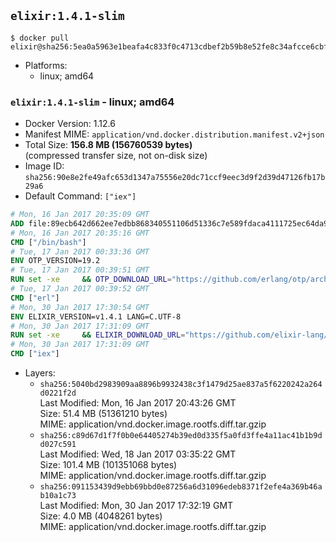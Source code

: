 ## `elixir:1.4.1-slim`

```console
$ docker pull elixir@sha256:5ea0a5963e1beafa4c833f0c4713cdbef2b59b8e52fe8c34afcce6cbfc06c92c
```

-	Platforms:
	-	linux; amd64

### `elixir:1.4.1-slim` - linux; amd64

-	Docker Version: 1.12.6
-	Manifest MIME: `application/vnd.docker.distribution.manifest.v2+json`
-	Total Size: **156.8 MB (156760539 bytes)**  
	(compressed transfer size, not on-disk size)
-	Image ID: `sha256:90e8e2fe49afc653d1347a75556e20dc71ccf9eec3d9f2d39d47126fb17b29a6`
-	Default Command: `["iex"]`

```dockerfile
# Mon, 16 Jan 2017 20:35:09 GMT
ADD file:89ecb642d662ee7edbb868340551106d51336c7e589fdaca4111725ec64da957 in / 
# Mon, 16 Jan 2017 20:35:16 GMT
CMD ["/bin/bash"]
# Tue, 17 Jan 2017 00:33:36 GMT
ENV OTP_VERSION=19.2
# Tue, 17 Jan 2017 00:39:51 GMT
RUN set -xe 	&& OTP_DOWNLOAD_URL="https://github.com/erlang/otp/archive/OTP-${OTP_VERSION}.tar.gz" 	&& OTP_DOWNLOAD_SHA256="c6adbc82a45baa49bf9f5b524089da480dd27113c51b3d147aeb196fdb90516b" 	&& runtimeDeps=' 		libodbc1 		libssl1.0.0 		libsctp1 		libwxgtk3.0-0 	' 	&& buildDeps=' 		curl 		ca-certificates 		autoconf 		gcc 		make 		libncurses-dev 		unixodbc-dev 		libssl-dev 		libsctp-dev 		libwxgtk3.0-dev 	' 	&& apt-get update 	&& apt-get install -y --no-install-recommends $runtimeDeps 	&& apt-get install -y --no-install-recommends $buildDeps 	&& curl -fSL -o otp-src.tar.gz "$OTP_DOWNLOAD_URL" 	&& echo "$OTP_DOWNLOAD_SHA256 otp-src.tar.gz" | sha256sum -c - 	&& mkdir -p /usr/src/otp-src 	&& tar -xzf otp-src.tar.gz -C /usr/src/otp-src --strip-components=1 	&& rm otp-src.tar.gz 	&& cd /usr/src/otp-src 	&& ./otp_build autoconf 	&& ./configure 		--enable-sctp 		--enable-dirty-schedulers 	&& make -j$(nproc) 	&& make install 	&& find /usr/local -name examples | xargs rm -rf 	&& apt-get purge -y --auto-remove $buildDeps 	&& rm -rf /usr/src/otp-src /var/lib/apt/lists/*
# Tue, 17 Jan 2017 00:39:52 GMT
CMD ["erl"]
# Mon, 30 Jan 2017 17:30:54 GMT
ENV ELIXIR_VERSION=v1.4.1 LANG=C.UTF-8
# Mon, 30 Jan 2017 17:31:09 GMT
RUN set -xe 	&& ELIXIR_DOWNLOAD_URL="https://github.com/elixir-lang/elixir/releases/download/${ELIXIR_VERSION}/Precompiled.zip" 	&& ELIXIR_DOWNLOAD_SHA256="c057da76e0fed7097cce468eb6e22993901f888ca32af363ac542c11a674d805"	&& buildDeps=' 		ca-certificates 		curl 		unzip 	' 	&& apt-get update 	&& apt-get install -y --no-install-recommends $buildDeps 	&& curl -fSL -o elixir-precompiled.zip $ELIXIR_DOWNLOAD_URL 	&& echo "$ELIXIR_DOWNLOAD_SHA256 elixir-precompiled.zip" | sha256sum -c - 	&& unzip -d /usr/local elixir-precompiled.zip 	&& rm elixir-precompiled.zip 	&& apt-get purge -y --auto-remove $buildDeps 	&& rm -rf /var/lib/apt/lists/*
# Mon, 30 Jan 2017 17:31:09 GMT
CMD ["iex"]
```

-	Layers:
	-	`sha256:5040bd2983909aa8896b9932438c3f1479d25ae837a5f6220242a264d0221f2d`  
		Last Modified: Mon, 16 Jan 2017 20:43:26 GMT  
		Size: 51.4 MB (51361210 bytes)  
		MIME: application/vnd.docker.image.rootfs.diff.tar.gzip
	-	`sha256:c89d67d1f7f0b0e64405274b39ed0d335f5a0fd3ffe4a11ac41b1b9dd027c591`  
		Last Modified: Wed, 18 Jan 2017 03:35:22 GMT  
		Size: 101.4 MB (101351068 bytes)  
		MIME: application/vnd.docker.image.rootfs.diff.tar.gzip
	-	`sha256:091153439d9ebb69bbd0e87256a6d31096edeb8371f2efe4a369b46ab10a1c73`  
		Last Modified: Mon, 30 Jan 2017 17:32:19 GMT  
		Size: 4.0 MB (4048261 bytes)  
		MIME: application/vnd.docker.image.rootfs.diff.tar.gzip
